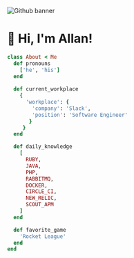![Github banner](https://user-images.githubusercontent.com/2620618/122989155-57961080-d357-11eb-8912-cc9ed6d7ed8e.png)

# 👋 Hi, I'm Allan! 
```ruby
class About < Me
  def pronouns
    ['he', 'his']
  end
  
  def current_workplace
    {
      'workplace': {
        'company': 'Slack',
        'position': 'Software Engineer'         
       }
     }
  end

  def daily_knowledge
    [
      RUBY,
      JAVA,
      PHP,
      RABBITMQ,
      DOCKER,
      CIRCLE_CI,
      NEW_RELIC,
      SCOUT_APM
    ]
  end

  def favorite_game
    'Rocket League'
  end
end
```
